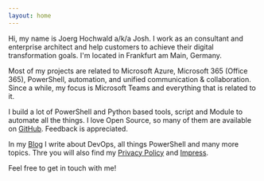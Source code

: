 ```yaml
---
layout: home
---
```


Hi, my name is Joerg Hochwald a/k/a Josh. I work as an consultant and enterprise architect and help customers to achieve their digital transformation goals. I'm located in Frankfurt am Main, Germany.

Most of my projects are related to Microsoft Azure, Microsoft 365 (Office 365), PowerShell, automation, and unified communication & collaboration. Since a while, my focus is Microsoft Teams and everything that is related to it.

I build a lot of PowerShell and Python based tools, script and Module to automate all the things. I love Open Source, so many of them are available on [GitHub](https://github.com/jhochwald?tab=repositories). Feedback is appreciated.

In my [Blog](https://hochwald.net) I write about DevOps, all things PowerShell and many more topics. Thre you will also find my [Privacy Policy](https://hochwald.net/privacy-policy/) and [Impress](https://hochwald.net/impress/).

Feel free to get in touch with me!
